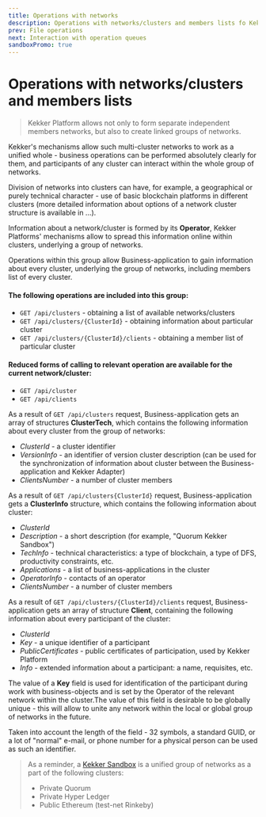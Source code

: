 ```yaml
---
title: Operations with networks
description: Operations with networks/clusters and members lists fo Kekker Platform
prev: File operations
next: Interaction with operation queues
sandboxPromo: true
---
```


# Operations with networks/clusters and members lists

> Kekker Platform allows not only to form separate independent members networks, but also to create linked groups of 
networks. 

Kekker's mechanisms allow such multi-cluster networks to work as a unified whole - business operations can 
be performed absolutely clearly for them, and participants of any cluster can interact within the whole group of 
networks. 

Division of networks into clusters can have, for example, a geographical or purely 
technical character - use of basic blockchain platforms in different clusters 
(more detailed information about options of a network cluster structure is available in ...).

Information about a network/cluster is formed by its **Operator**, 
Kekker Platforms' mechanisms allow to spread this information online within clusters, 
underlying a group of networks.

Operations within this group allow Business-application to gain information about every 
cluster, underlying the group of networks, including members list of every cluster. 

#### The following operations are included into this group:
* `GET /api/clusters` - obtaining a list of available networks/clusters
* `GET /api/clusters/{ClusterId}` - obtaining information about particular cluster
* `GET /api/clusters/{ClusterId}/clients` - obtaining a member list of particular cluster

#### Reduced forms of calling to relevant operation are available for the current network/cluster:
* `GET /api/cluster`
* `GET /api/clients`

As a result of `GET /api/clusters` request, Business-application gets an array of structures **ClusterTech**, which 
contains the following information about 
every cluster from the group of networks:
* *ClusterId* - a cluster identifier 
* *VersionInfo* - an identifier of version cluster description (can be used for the synchronization of information about cluster between the Business-application and Kekker Adapter)
* *ClientsNumber* - a number of cluster members

As a result of `GET /api/clusters{ClusterId}` request, Business-application gets a **ClusterInfo** structure, which 
contains the following information about cluster:
* *ClusterId*
* *Description* - a short description (for example, "Quorum Kekker Sandbox")
* *TechInfo* - technical characteristics: a type of blockchain, a type of DFS, productivity constraints, etc.
* *Applications* - a list of business-applications in the cluster
* *OperatorInfo* - contacts of an operator
* *ClientsNumber* - a number of cluster members

As a result of `GET /api/clusters/{ClusterId}/clients` request, Business-application gets an array of structure 
**Client**, containing the following information about every participant of the cluster:
* *ClusterId*
* *Key* - a unique identifier of a participant
* *PublicCertificates* - public certificates of participation, used by Kekker Platform
* *Info* - extended information about a participant: a name, requisites, etc. 

The value of a **Key** field is used for identification of the participant during work with business-objects and is 
set by the Operator of the relevant network within the cluster.The value of this field is desirable to be globally 
unique - this will allow to unite any network within the local or global group of networks in the future. 

Taken into account the length of the field - 32 symbols, a standard GUID, 
or a lot of "normal" e-mail, or phone number for a physical person can be used as such 
an identifier. 

> As a reminder, a [Kekker Sandbox](/docs/getting-started/sandbox.html) is a unified group of networks as a part of the following clusters:
> * Private Quorum
> * Private Hyper Ledger
> * Public Ethereum (test-net Rinkeby)
